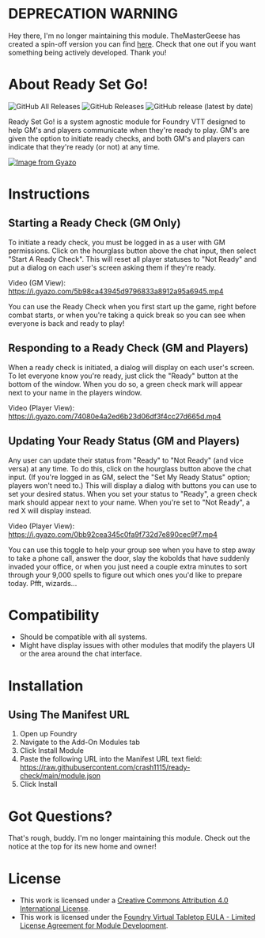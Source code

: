 # DEPRECATION WARNING
Hey there, I'm no longer maintaining this module. TheMasterGeese has created a spin-off version you can find [here](https://github.com/TheMasterGeese/mg-ready-check). Check that one out if you want something being actively developed. Thank you!

# About Ready Set Go!

![GitHub All Releases](https://img.shields.io/github/downloads/crash1115/ready-check/total) ![GitHub Releases](https://img.shields.io/github/downloads/crash1115/ready-check/latest/total) ![GitHub release (latest by date)](https://img.shields.io/github/v/release/crash1115/ready-check?label=latest%20version)

Ready Set Go! is a system agnostic module for Foundry VTT designed to help GM's and players communicate when they're ready to play. GM's are given the option to initiate ready checks, and both GM's and players can indicate that they're ready (or not) at any time.

[![Image from Gyazo](https://i.gyazo.com/daca34d0b06c3de5371f487a27b4f6aa.jpg)](https://gyazo.com/daca34d0b06c3de5371f487a27b4f6aa)

# Instructions

## Starting a Ready Check (GM Only)
To initiate a ready check, you must be logged in as a user with GM permissions. Click on the hourglass button above the chat input, then select "Start A Ready Check". This will reset all player statuses to "Not Ready" and put a dialog on each user's screen asking them if they're ready.

Video (GM View): https://i.gyazo.com/5b98ca43945d9796833a8912a95a6945.mp4

You can use the Ready Check when you first start up the game, right before combat starts, or when you're taking a quick break so you can see when everyone is back and ready to play!

## Responding to a Ready Check (GM and Players)
When a ready check is initiated, a dialog will display on each user's screen. To let everyone know you're ready, just click the "Ready" button at the bottom of the window. When you do so, a green check mark will appear next to your name in the players window.

Video (Player View): https://i.gyazo.com/74080e4a2ed6b23d06df3f4cc27d665d.mp4

## Updating Your Ready Status (GM and Players)
Any user can update their status from "Ready" to "Not Ready" (and vice versa) at any time. To do this, click on the hourglass button above the chat input. (If you're logged in as GM, select the "Set My Ready Status" option; players won't need to.) This will display a dialog with buttons you can use to set your desired status. When you set your status to "Ready", a green check mark should appear next to your name. When you're set to "Not Ready", a red X will display instead.

Video (Player View): https://i.gyazo.com/0bb92cea345c0fa9f732d7e890cec9f7.mp4

You can use this toggle to help your group see when you have to step away to take a phone call, answer the door, slay the kobolds that have suddenly invaded your office, or when you just need a couple extra minutes to sort through your 9,000 spells to figure out which ones you'd like to prepare today. Pfft, wizards...

# Compatibility
- Should be compatible with all systems.
- Might have display issues with other modules that modify the players UI or the area around the chat interface.

# Installation
## Using The Manifest URL
1. Open up Foundry
2. Navigate to the Add-On Modules tab
3. Click Install Module
4. Paste the following URL into the Manifest URL text field: https://raw.githubusercontent.com/crash1115/ready-check/main/module.json
5. Click Install

# Got Questions?
That's rough, buddy. I'm no longer maintaining this module. Check out the notice at the top for its new home and owner!

# License
- This work is licensed under a [Creative Commons Attribution 4.0 International License](https://creativecommons.org/licenses/by/4.0/legalcode).
- This work is licensed under the [Foundry Virtual Tabletop EULA - Limited License Agreement for Module Development](https://foundryvtt.com/article/license/).
